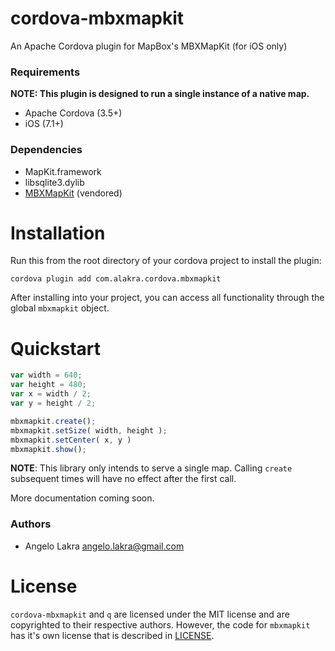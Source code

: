 cordova-mbxmapkit
=================

An Apache Cordova plugin for MapBox's MBXMapKit (for iOS only)

### Requirements

**NOTE: This plugin is designed to run a single instance of a native map.**

* Apache Cordova (3.5+)
* iOS (7.1+)

### Dependencies

* MapKit.framework
* libsqlite3.dylib
* [MBXMapKit](https://github.com/mapbox/mbxmapkit) (vendored)

# Installation

Run this from the root directory of your cordova project to install the plugin:

    cordova plugin add com.alakra.cordova.mbxmapkit

After installing into your project, you can access all functionality
through the global `mbxmapkit` object.

# Quickstart

```javascript
var width = 640;
var height = 480;
var x = width / 2;
var y = height / 2;

mbxmapkit.create();
mbxmapkit.setSize( width, height );
mbxmapkit.setCenter( x, y )
mbxmapkit.show();
```

**NOTE**: This library only intends to serve a single map. Calling
  `create` subsequent times will have no effect after the first call.

More documentation coming soon.

### Authors

* Angelo Lakra <angelo.lakra@gmail.com>

# License

`cordova-mbxmapkit` and `q` are licensed under the MIT license and are
copyrighted to their respective authors.  However, the code for
`mbxmapkit` has it's own license that is described in [LICENSE](LICENSE).
